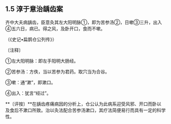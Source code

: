 ## 1.5 淳于意治龋齿案

齐中大夫病龋齿，臣意灸其左大阳明脉①，即为苦参汤②，日嗽③三升，出入④五六日，病已。得之风，及卧开口，食而不嗽。

（《史记•扁鹊仓公列传》）

〔注释〕

①左大阳明脉：即左手阳明大肠经。

②苦参汤：方佚，当以苦参为君药。取穴当为合谷。

③嗽：通“漱”，即漱口。

④出入：犹言“经过”。

**〔评按〕**在龋齿疼痛病因的分析上，仓公认为此病系迎受风邪、开口而卧以及食后不漱口所致。治以灸法配合苦参汤漱口，其疗法简便易行而具有一定的科学性。
